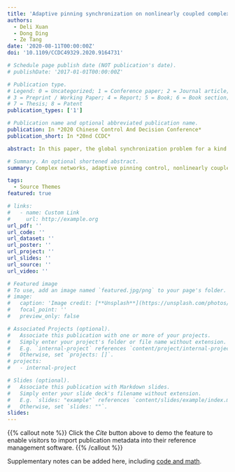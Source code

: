 ```yaml
---
title: 'Adaptive pinning synchronization on nonlinearly coupled complex networks with an asymmetrical matrix'
authors:
  - Deli Xuan
  - Dong Ding
  - Ze Tang
date: '2020-08-11T00:00:00Z'
doi: '10.1109/CCDC49329.2020.9164731'

# Schedule page publish date (NOT publication's date).
# publishDate: '2017-01-01T00:00:00Z'

# Publication type.
# Legend: 0 = Uncategorized; 1 = Conference paper; 2 = Journal article;
# 3 = Preprint / Working Paper; 4 = Report; 5 = Book; 6 = Book section;
# 7 = Thesis; 8 = Patent
publication_types: ['1']

# Publication name and optional abbreviated publication name.
publication: In *2020 Chinese Control And Decision Conference*
publication_short: In *20nd CCDC*

abstract: In this paper, the global synchronization problem for a kind of complex dynamical networks with nonlinearly coupled functions and an asymmetrical coupling matrix is investigated by using pinning control. By designing the adaptive updating laws for the pinning feedback controller, some proper feedback control gains will be acquired. According to the Lyapunov stability theorem and the projection method, sufficient conditions are obtained that ensure the realisation of the global synchronization for the complex dynamical network with different initial values. Finally, the theoretical results are illustrated by a numerical experiment.

# Summary. An optional shortened abstract.
summary: Complex networks, adaptive pinning control, nonlinearly coupled function, global synchronization, asymmetrical couplings

tags:
  - Source Themes
featured: true

# links:
#   - name: Custom Link
#     url: http://example.org
url_pdf: ''
url_code: ''
url_dataset: ''
url_poster: ''
url_project: ''
url_slides: ''
url_source: ''
url_video: ''

# Featured image
# To use, add an image named `featured.jpg/png` to your page's folder.
# image:
#   caption: 'Image credit: [**Unsplash**](https://unsplash.com/photos/pLCdAaMFLTE)'
#   focal_point: ''
#   preview_only: false

# Associated Projects (optional).
#   Associate this publication with one or more of your projects.
#   Simply enter your project's folder or file name without extension.
#   E.g. `internal-project` references `content/project/internal-project/index.md`.
#   Otherwise, set `projects: []`.
# projects:
#   - internal-project

# Slides (optional).
#   Associate this publication with Markdown slides.
#   Simply enter your slide deck's filename without extension.
#   E.g. `slides: "example"` references `content/slides/example/index.md`.
#   Otherwise, set `slides: ""`.
slides:
---
```


{{% callout note %}}
Click the _Cite_ button above to demo the feature to enable visitors to import publication metadata into their reference management software.
{{% /callout %}}

Supplementary notes can be added here, including [code and math](https://wowchemy.com/docs/content/writing-markdown-latex/).
